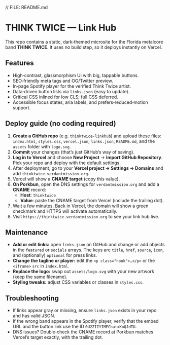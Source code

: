 // FILE: README.md
# THINK TWICE — Link Hub

This repo contains a static, dark‑themed microsite for the Florida metalcore band **THINK TWICE**. It uses no build step, so it deploys instantly on Vercel.

## Features

- High‑contrast, glassmorphism UI with big, tappable buttons.
- SEO‑friendly meta tags and OG/Twitter preview.
- In‑page Spotify player for the verified Think Twice artist.
- Data‑driven button lists via `links.json` (easy to update).
- Critical CSS inlined for low CLS; full CSS deferred.
- Accessible focus states, aria labels, and prefers‑reduced‑motion support.

## Deploy guide (no coding required)

1. **Create a GitHub repo** (e.g. `thinktwice-linkhub`) and upload these files: `index.html`, `styles.css`, `vercel.json`, `links.json`, `README.md`, and the `assets` folder with `logo.svg`.
2. **Commit** your changes (that’s just GitHub’s way of saving).
3. **Log in to Vercel** and choose **New Project** → **Import GitHub Repository**. Pick your repo and deploy with the default settings.
4. After deployment, go to your **Vercel project → Settings → Domains** and add `thinktwice.verdantmission.org`.
5. Vercel will show a **CNAME target** (copy this value).
6. **On Porkbun**, open the DNS settings for `verdantmission.org` and add a **CNAME** record:
   - **Host**: `thinktwice`
   - **Value**: paste the CNAME target from Vercel (include the trailing dot).
7. Wait a few minutes. Back in Vercel, the domain will show a green checkmark and HTTPS will activate automatically.
8. Visit `https://thinktwice.verdantmission.org` to see your link hub live.

## Maintenance

- **Add or edit links:** open `links.json` on GitHub and change or add objects in the `featured` or `socials` arrays. The keys are `title`, `href`, `source`, `icon`, and (optionally) `optional` for press links.
- **Change the tagline or player:** edit the `<p class="hook">…</p>` or the `<iframe>` `src` in `index.html`.
- **Replace the logo:** swap out `assets/logo.svg` with your new artwork (keep the same filename).
- **Styling tweaks:** adjust CSS variables or classes in `styles.css`.

## Troubleshooting

- If links appear gray or missing, ensure `links.json` exists in your repo and has valid JSON.
- If the wrong band appears in the Spotify player, verify that the embed URL and the button link use the ID `0U2ZIIYIMFChatxKoQJdTU`.
- DNS issues? Double‑check the CNAME record at Porkbun matches Vercel’s target exactly, with the trailing dot.


